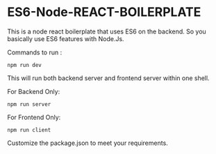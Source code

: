 # ES6-Node-REACT-BOILERPLATE

This is a node react boilerplate that uses ES6 on the backend. So you basically use ES6 features with Node.Js.

Commands to run :
```
npm run dev
```

This will run both backend server and frontend server within one shell.

For Backend Only:
```
npm run server
```

For Frontend Only:
```
npm run client
```

Customize the package.json to meet your requirements.